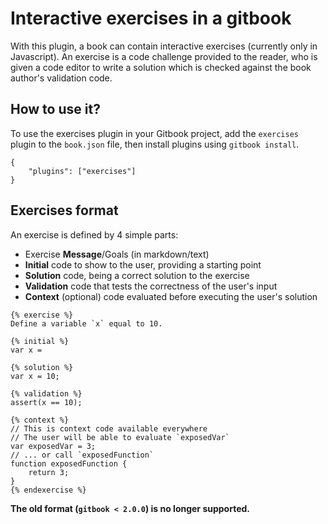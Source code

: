 Interactive exercises in a gitbook
==============

With this plugin, a book can contain interactive exercises (currently only in Javascript). An exercise is a code challenge provided to the reader, who is given a code editor to write a solution which is checked against the book author's validation code.

## How to use it?

To use the exercises plugin in your Gitbook project, add the `exercises` plugin to the `book.json` file, then install plugins using `gitbook install`.

```
{
    "plugins": ["exercises"]
}
```

## Exercises format

An exercise is defined by 4 simple parts:

* Exercise **Message**/Goals (in markdown/text)
* **Initial** code to show to the user, providing a starting point
* **Solution** code, being a correct solution to the exercise
* **Validation** code that tests the correctness of the user's input
* **Context** (optional) code evaluated before executing the user's solution

```
{% exercise %}
Define a variable `x` equal to 10.

{% initial %}
var x =

{% solution %}
var x = 10;

{% validation %}
assert(x == 10);

{% context %}
// This is context code available everywhere
// The user will be able to evaluate `exposedVar`
var exposedVar = 3;
// ... or call `exposedFunction`
function exposedFunction {
    return 3;
}
{% endexercise %}
```

**The old format (`gitbook < 2.0.0`) is no longer supported.**
